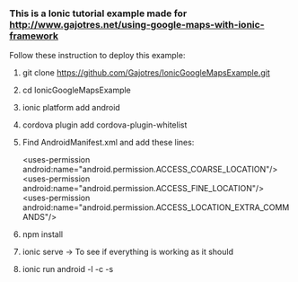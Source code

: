 ### This is a Ionic tutorial example made for http://www.gajotres.net/using-google-maps-with-ionic-framework

Follow these instruction to deploy this example:

1. git clone https://github.com/Gajotres/IonicGoogleMapsExample.git
2. cd IonicGoogleMapsExample
3. ionic platform add android
4. cordova plugin add cordova-plugin-whitelist
5. Find AndroidManifest.xml and add these lines:

    &lt;uses-permission android:name="android.permission.ACCESS_COARSE_LOCATION"/&gt;<br/>
    &lt;uses-permission android:name="android.permission.ACCESS_FINE_LOCATION"/&gt;<br/>
    &lt;uses-permission android:name="android.permission.ACCESS_LOCATION_EXTRA_COMMANDS"/&gt;<br/>
6. npm install
7. ionic serve -> To see if everything is working as it should
8. ionic run android -l -c -s